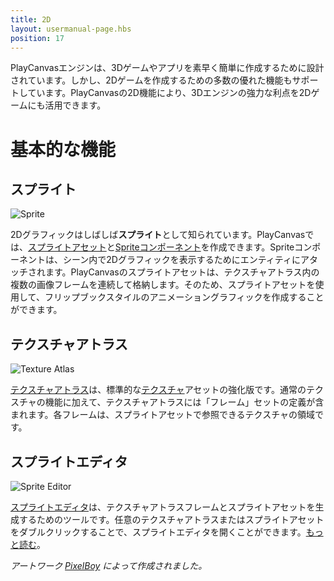 ```yaml
---
title: 2D
layout: usermanual-page.hbs
position: 17
---
```


PlayCanvasエンジンは、3Dゲームやアプリを素早く簡単に作成するために設計されています。しかし、2Dゲームを作成するための多数の優れた機能もサポートしています。PlayCanvasの2D機能により、3Dエンジンの強力な利点を2Dゲームにも活用できます。

# 基本的な機能

## スプライト

![Sprite][5]

2Dグラフィックはしばしば**スプライト**として知られています。PlayCanvasでは、[スプライトアセット][0]と[Spriteコンポーネント][1]を作成できます。Spriteコンポーネントは、シーン内で2Dグラフィックを表示するためにエンティティにアタッチされます。PlayCanvasのスプライトアセットは、テクスチャアトラス内の複数の画像フレームを連続して格納します。そのため、スプライトアセットを使用して、フリップブックスタイルのアニメーショングラフィックを作成することができます。

## テクスチャアトラス

![Texture Atlas][6]

[テクスチャアトラス][2]は、標準的な[テクスチャ][3]アセットの強化版です。通常のテクスチャの機能に加えて、テクスチャアトラスには「フレーム」セットの定義が含まれます。各フレームは、スプライトアセットで参照できるテクスチャの領域です。

## スプライトエディタ

![Sprite Editor][7]

[スプライトエディタ][4]は、テクスチャアトラスフレームとスプライトアセットを生成するためのツールです。任意のテクスチャアトラスまたはスプライトアセットをダブルクリックすることで、スプライトエディタを開くことができます。[もっと読む][4]。

*アートワーク [PixelBoy](https://twitter.com/2pblog1) によって作成されました。*

[0]: /user-manual/assets/sprites
[1]: /user-manual/packs/components/sprite
[2]: /user-manual/assets/texture-atlas
[3]: /user-manual/assets/textures
[4]: /user-manual/2D/sprite-editor

[5]: /images/user-manual/2D/sprite.jpg
[6]: /images/user-manual/2D/texture-atlas.jpg
[7]: /images/user-manual/2D/sprite-editor.jpg
